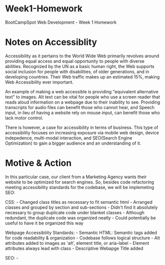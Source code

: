 # Week1-Homework
BootCampSpot Web Development - Week 1 Homework

# Notes on Accessiblity
Accessibility as it pertains to the World Wide Web primarily revolves around providing 
equal access and equal opportunity to people with diverse abilities. Recognized by the
UN as a basic human right, the Web supports social inclusion for people with disabilities,
of older generations, and in developing countries. Their Web traffic makes up an estimated
15%, making Web Accessibility ever important.

An example of making a web accessible is providing "equivalent alternative text" to images.
Alt text can be vital for people who use a screen reader that reads aloud information on 
a webpage due to their inability to see. Providing transcripts for audio files can benefit
those who cannot hear, and Speech input, in lieu of having a website rely on mouse
input, can benefit those who lack motor control.

There is however, a case for accessibility in terms of business. This type of accessibility
focuses on increasing exposure via mobile web design, device indepedence, multi-modal 
interaction, and SEO(Search Engine Optimization) to gain a bigger audience and an
understanding of it.

# Motive & Action
In this particular case, our client from a Marketing Agency wants their website to be 
optimized for search engines. So, besides code refactoring meeting accessibility
standards for the codebase, we will be implemeting SEO:

CSS:
    - Changed class titles as necessary to fit semantic html
    - Arranged classes and grouped by section and sub-sections
    - Didn't find it absolutely necessary to group duplicate code under blanket classes
        - Although redundant, the duplicate code was organized neatly
        - Could potentially be useful to have it be organized this way

Webpage Accessibliity Standards:
    - Semantic HTML: Semantic tags added for code readability & organization
    - Codebase follows logical structure
    - Alt attributes added to images as 'alt', element title, or aria-label
    - Element attributes always lead with class
    - Descriptive Webapge Title added

SEO:
    - 
